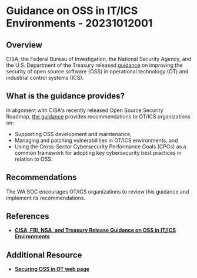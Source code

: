# Guidance on OSS in IT/ICS Environments - 20231012001

## Overview

CISA, the Federal Bureau of Investigation, the National Security Agency, and the U.S. Department of the Treasury released [guidance](https://www.cisa.gov/sites/default/files/2023-10/Fact_Sheet_Improving_OSS_in_OT_ICS_508c.pdf) on improving the security of open source software (OSS) in operational technology (OT) and industrial control systems (ICS).

## What is the guidance provides?

In alignment with CISA's recently released Open Source Security Roadmap, [the guidance](https://www.cisa.gov/sites/default/files/2023-10/Fact_Sheet_Improving_OSS_in_OT_ICS_508c.pdf) provides recommendations to OT/ICS organizations on:

- Supporting OSS development and maintenance,
- Managing and patching vulnerabilities in OT/ICS environments, and
- Using the Cross-Sector Cybersecurity Performance Goals (CPGs) as a common framework for adopting key cybersecurity best practices in relation to OSS.

## Recommendations

The WA SOC encourages OT/ICS organizations to review this guidance and implement its recommendations.

## References

- [**CISA, FBI, NSA, and Treasury Release Guidance on OSS in IT/ICS Environments**](https://www.cisa.gov/news-events/alerts/2023/10/10/cisa-fbi-nsa-and-treasury-release-guidance-oss-itics-environments%22)

## Additional Resource

- [**Securing OSS in OT web page**](https://www.cisa.gov/topics/partnerships-and-collaboration/joint-cyber-defense-collaborative/Securing-Open-Source-Software-in-Operational-Technology)
